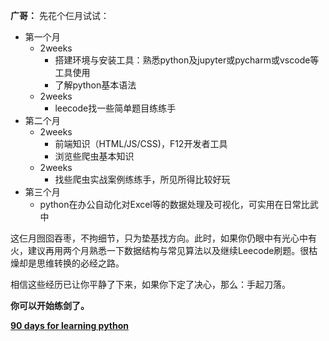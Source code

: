 **广哥：**
先花个仨月试试：

- 第一个月
  - 2weeks
    - 搭建环境与安装工具：熟悉python及jupyter或pycharm或vscode等工具使用
    - 了解python基本语法
  - 2weeks
    - leecode找一些简单题目练练手
- 第二个月
  - 2weeks
    - 前端知识（HTML/JS/CSS)，F12开发者工具
    - 浏览些爬虫基本知识
  - 2weeks
    - 找些爬虫实战案例练练手，所见所得比较好玩
- 第三个月
  - python在办公自动化对Excel等的数据处理及可视化，可实用在日常比武中

这仨月囫囵吞枣，不拘细节，只为垫基找方向。此时，如果你仍眼中有光心中有火，建议再用两个月熟悉一下数据结构与常见算法以及继续Leecode刷题。很枯燥却是思维转换的必经之路。

相信这些经历已让你平静了下来，如果你下定了决心，那么：手起刀落。

**你可以开始练剑了。**

[**90 days for learning python**](./90-days-for-learning-python.md)

